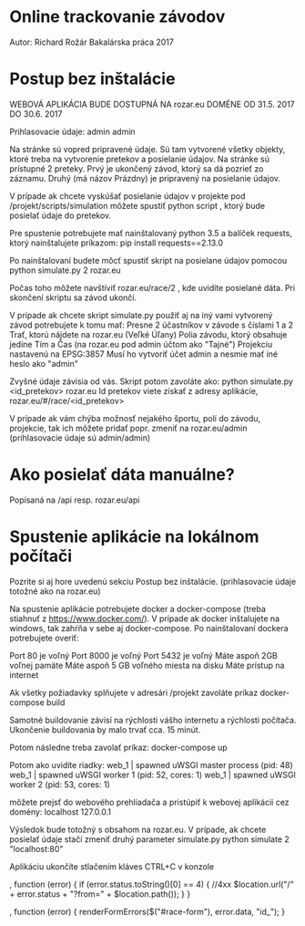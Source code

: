 Online trackovanie závodov
==========================
Autor: Richard Rožár
Bakalárska práca 2017



Postup bez inštalácie
=====================

WEBOVÁ APLIKÁCIA BUDE DOSTUPNÁ NA rozar.eu DOMÉNE OD 31.5. 2017 DO 30.6. 2017

Prihlasovacie údaje:
admin
admin

Na stránke sú vopred pripravené údaje. Sú tam vytvorené všetky objekty, ktoré treba na vytvorenie pretekov a posielanie
údajov. Na stránke sú prístupné 2 preteky. Prvý je ukončený závod, ktorý sa dá pozrieť zo záznamu. Druhý
(má názov Prázdny) je pripravený na posielanie údajov.

V prípade ak chcete vyskúšať posielanie údajov v projekte pod /projekt/scripts/simulation môžete spustiť python script
, ktorý bude posielať údaje do pretekov.

Pre spustenie potrebujete mať nainštalovaný python 3.5 a balíček requests, ktorý nainštalujete príkazom:
pip install requests==2.13.0

Po nainštalovaní budete môcť spustiť skript na posielane údajov pomocou
python simulate.py 2 rozar.eu

Počas toho môžete navštíviť rozar.eu/race/2 , kde uvidíte posielané dáta. Pri skončení skriptu sa závod ukončí.

V prípade ak chcete skript simulate.py použiť aj na iný vami vytvorený závod potrebujete k tomu mať:
Presne 2 účastníkov v závode s číslami 1 a 2
Trať, ktorú nájdete na rozar.eu (Veľké Úľany)
Polia závodu, ktorý obsahuje jedine Tím a Čas (na rozar.eu pod admin účtom ako "Tajné")
Projekciu nastavenú na EPSG:3857
Musí ho vytvoriť účet admin a nesmie mať iné heslo ako "admin"

Zvyšné údaje závisia od vás. Skript potom zavoláte ako:
python simulate.py <id_pretekov> rozar.eu
Id pretekov viete získať z adresy aplikácie, rozar.eu/#/race/<id_pretekov>

V prípade ak vám chýba možnosť nejakého športu, polí do závodu, projekcie, tak ich môžete
pridať popr. zmeniť na rozar.eu/admin (prihlasovacie údaje sú admin/admin)



Ako posielať dáta manuálne?
===========================
Popísaná na <domena>/api resp. rozar.eu/api



Spustenie aplikácie na lokálnom počítači
========================================
Pozrite si aj hore uvedenú sekciu Postup bez inštalácie. (prihlasovacie údaje totožné ako na rozar.eu)

Na spustenie aplikácie potrebujete docker a docker-compose (treba stiahnuť z https://www.docker.com/). V prípade ak
docker inštalujete na windows, tak zahŕňa v sebe aj docker-compose. Po nainštalovaní dockera potrebujete overiť:

Port 80 je voľný
Port 8000 je voľný
Port 5432 je voľný
Máte aspoň 2GB voľnej pamäte
Máte aspoň 5 GB voľného miesta na disku
Máte prístup na internet

Ak všetky požiadavky splňujete v adresári /projekt zavoláte príkaz
docker-compose build

Samotné buildovanie závisí na rýchlosti vášho internetu a rýchlosti počítača. Ukončenie buildovania by malo trvať
cca. 15 minút.

Potom následne treba zavolať príkaz:
docker-compose up

Potom ako uvidíte riadky:
web_1      | spawned uWSGI master process (pid: 48)
web_1      | spawned uWSGI worker 1 (pid: 52, cores: 1)
web_1      | spawned uWSGI worker 2 (pid: 53, cores: 1)

môžete prejsť do webového prehliadača a pristúpiť k webovej aplikácii cez domény:
localhost
127.0.0.1

Výsledok bude totožný s obsahom na rozar.eu. V prípade, ak chcete posielať údaje stačí zmeniť druhý parameter simulate.py
python simulate 2 "localhost:80"

Aplikáciu ukončíte stlačením kláves CTRL+C v konzole

, function (error) {
            if (error.status.toString()[0] == 4) { //4xx
                $location.url("/" + error.status + "?from=" + $location.path());
            }
        }

, function (error) {
                renderFormErrors($("#race-form"), error.data, "id_");
            }